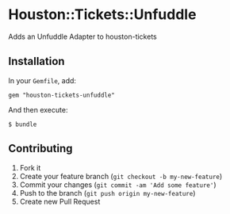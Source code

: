 # Houston::Tickets::Unfuddle

Adds an Unfuddle Adapter to houston-tickets


## Installation

In your `Gemfile`, add:

    gem "houston-tickets-unfuddle"


And then execute:

    $ bundle


## Contributing

1. Fork it
2. Create your feature branch (`git checkout -b my-new-feature`)
3. Commit your changes (`git commit -am 'Add some feature'`)
4. Push to the branch (`git push origin my-new-feature`)
5. Create new Pull Request
